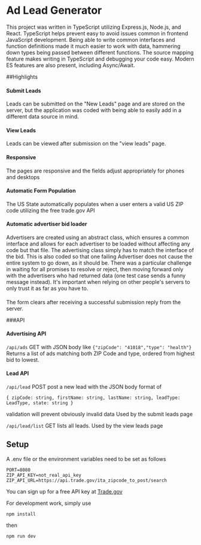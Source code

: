 # Ad Lead Generator
This project was written in TypeScript utilizing Express.js, Node.js, and React. TypeScript helps prevent easy to avoid
issues common in frontend JavaScript development. Being able to write common interfaces and function definitions made
it much easier to work with data, hammering down types being passed between different functions. The source mapping 
feature makes writing in TypeScript and debugging your code easy. Modern ES features are also present, including 
Async/Await. 

##Highlights

#### Submit Leads
Leads can be submitted on the "New Leads" page and are stored on the server, but  the application was coded with being 
able to easily add in a different data source in mind.

#### View Leads
Leads can be viewed after submission on the "view leads" page.

#### Responsive
The pages are responsive and the fields adjust appropriately for phones and desktops 

#### Automatic Form Population
The US State automatically populates when a user enters a valid US ZIP code utilizing the free trade.gov API

#### Automatic advertiser bid loader
Advertisers are created using an abstract class, which ensures a common interface and allows for each advertiser to be 
loaded without affecting any code but that file. The advertising class simply has to match the interface of the bid. 
This is also coded so that one failing Advertiser does not cause the entire system to go down, as it should be. There
was a particular challenge in waiting for all promises to resolve or reject, then moving forward only with the advertisers
who had returned data (one test case sends a funny message instead). It's important when relying on other people's servers 
to only trust it as far as you have to.

#### 
The form clears after receiving a successful submission reply from the server.

###API

#### Advertising API
```/api/ads``` GET with JSON body like ```{"zipCode": "41018","type": "health"}```
Returns a list of ads matching both ZIP Code and type, ordered from highest bid to lowest. 

#### Lead API
```/api/lead``` POST post a new lead with the JSON body format of  
```
{ zipCode: string, firstName: string, lastName: string, leadType: LeadType, state: string }
```
validation will prevent obviously invalid data
Used by the submit leads page

```/api/lead/list``` GET lists all leads. Used by the view leads page

## Setup
A .env file or the environment variables need to be set as follows 

```
PORT=8080
ZIP_API_KEY=not_real_api_key
ZIP_API_URL=https://api.trade.gov/ita_zipcode_to_post/search
```
You can sign up for a free API key at [Trade.gov](https://api.trade.gov/)


For development work, simply use 

```npm install```

then

```npm run dev```

